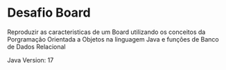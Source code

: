 # Desafio Board
Reproduzir as caracteristicas de um Board utilizando os conceitos da Porgramação Orientada a Objetos na linguagem Java e funções de Banco de Dados Relacional

Java Version: 17
